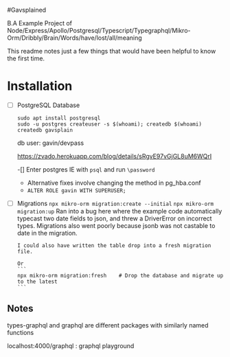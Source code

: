 #Gavsplained

B.A Example Project of Node/Express/Apollo/Postgresql/Typescript/Typegraphql/Mikro-Orm/Dribbly/Brain/Words/have/lost/all/meaning

This readme notes just a few things that would have been helpful to know the first time.
# Installation

- [ ] PostgreSQL Database
    ``` 
    sudo apt install postgresql
    sudo -u postgres createuser -s $(whoami); createdb $(whoami)
    createdb gavsplain
    ```
    db user: gavin/devpass

    https://zvado.herokuapp.com/blog/details/sRgvE97vGjGL8uM6WQrI

    -[] Enter postgres IE with `psql` and run `\password`
    - Alternative fixes involve changing the method in pg_hba.conf
    - `ALTER ROLE gavin WITH SUPERUSER;`


- [ ] Migrations 
      `npx mikro-orm migration:create --initial`
      `npx mikro-orm migration:up`
      Ran into a bug here where the example code automatically 
      typecast two date fields to json, and threw a DriverError
      on incorrect types. Migrations also went poorly because 
      jsonb was not castable to date in the migration. 

      I could also have written the table drop into a fresh migration file.

      Or 
      ```
      npx mikro-orm migration:fresh    # Drop the database and migrate up to the latest
      ```


## Notes

types-graphql and graphql are different packages with similarly named functions

localhost:4000/graphql : graphql playground